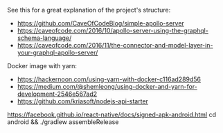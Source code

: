 See this for a great explanation of the project's structure:
* https://github.com/CaveOfCodeBlog/simple-apollo-server
* https://caveofcode.com/2016/10/apollo-server-using-the-graphql-schema-language/
* https://caveofcode.com/2016/11/the-connector-and-model-layer-in-your-graphql-apollo-server/

Docker image with yarn:
* https://hackernoon.com/using-yarn-with-docker-c116ad289d56
* https://medium.com/@shemleong/using-docker-and-yarn-for-development-2546e567ad2
* https://github.com/kriasoft/nodejs-api-starter

https://facebook.github.io/react-native/docs/signed-apk-android.html
cd android && ./gradlew assembleRelease
